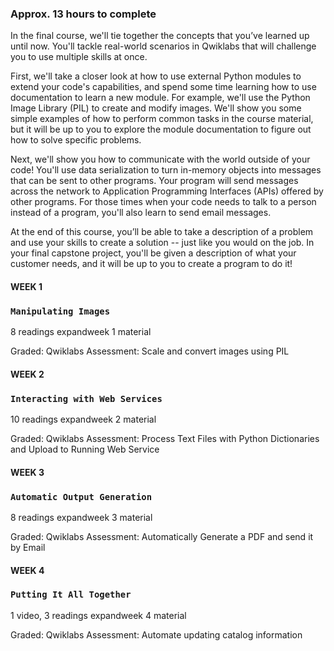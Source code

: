 ### Approx. 13 hours to complete

In the final course, we'll tie together the concepts that you’ve learned up until now. You'll tackle real-world scenarios in Qwiklabs that will challenge you to use multiple skills at once.

First, we'll take a closer look at how to use external Python modules to extend your code's capabilities, and spend some time learning how to use documentation to learn a new module. For example, we'll use the Python Image Library (PIL) to create and modify images. We'll show you some simple examples of how to perform common tasks in the course material, but it will be up to you to explore the module documentation to figure out how to solve specific problems.

Next, we'll show you how to communicate with the world outside of your code! You'll use data serialization to turn in-memory objects into messages that can be sent to other programs. Your program will send messages across the network to Application Programming Interfaces (APIs) offered by other programs. For those times when your code needs to talk to a person instead of a program, you'll also learn to send email messages.

At the end of this course, you’ll be able to take a description of a problem and use your skills to create a solution -- just like you would on the job. In your final capstone project, you'll be given a description of what your customer needs, and it will be up to you to create a program to do it!

#### WEEK 1
### `Manipulating Images`
8 readings
expandweek 1 material

Graded: Qwiklabs Assessment: Scale and convert images using PIL
#### WEEK 2
### `Interacting with Web Services`
10 readings
expandweek 2 material

Graded: Qwiklabs Assessment: Process Text Files with Python Dictionaries and Upload to Running Web Service
#### WEEK 3
### `Automatic Output Generation`
8 readings
expandweek 3 material

Graded: Qwiklabs Assessment: Automatically Generate a PDF and send it by Email
#### WEEK 4
### `Putting It All Together`
1 video, 3 readings
expandweek 4 material

Graded: Qwiklabs Assessment: Automate updating catalog information
